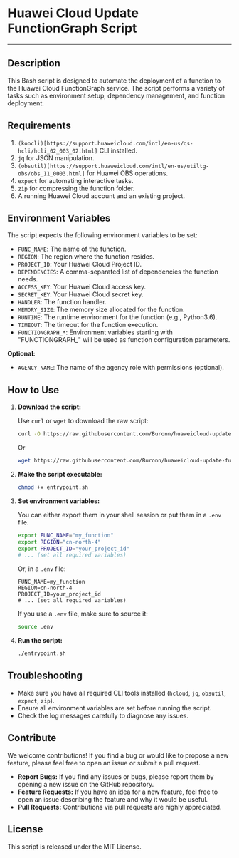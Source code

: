 # Huawei Cloud Update FunctionGraph Script
---
## Description

This Bash script is designed to automate the deployment of a function to the Huawei Cloud FunctionGraph service. The script performs a variety of tasks such as environment setup, dependency management, and function deployment.

## Requirements

1. `(koocli)[https://support.huaweicloud.com/intl/en-us/qs-hcli/hcli_02_003_02.html]` CLI installed.
2. `jq` for JSON manipulation.
3. `(obsutil)[https://support.huaweicloud.com/intl/en-us/utiltg-obs/obs_11_0003.html]` for Huawei OBS operations.
4. `expect` for automating interactive tasks.
5. `zip` for compressing the function folder.
6. A running Huawei Cloud account and an existing project.

## Environment Variables

The script expects the following environment variables to be set:

- `FUNC_NAME`: The name of the function.
- `REGION`: The region where the function resides.
- `PROJECT_ID`: Your Huawei Cloud Project ID.
- `DEPENDENCIES`: A comma-separated list of dependencies the function needs.
- `ACCESS_KEY`: Your Huawei Cloud access key.
- `SECRET_KEY`: Your Huawei Cloud secret key.
- `HANDLER`: The function handler.
- `MEMORY_SIZE`: The memory size allocated for the function.
- `RUNTIME`: The runtime environment for the function (e.g., Python3.6).
- `TIMEOUT`: The timeout for the function execution.
- `FUNCTIONGRAPH_*`: Environment variables starting with "FUNCTIONGRAPH_" will be used as function configuration parameters.

**Optional:**
- `AGENCY_NAME`: The name of the agency role with permissions (optional).

## How to Use

1. **Download the script:**

   Use `curl` or `wget` to download the raw script:

   ```bash
   curl -O https://raw.githubusercontent.com/Buronn/huaweicloud-update-functiongraph-script/main/entrypoint.sh
   ```
   Or
   ```bash
   wget https://raw.githubusercontent.com/Buronn/huaweicloud-update-functiongraph-script/main/entrypoint.sh
   ```

2. **Make the script executable:**

   ```bash
   chmod +x entrypoint.sh
   ```

3. **Set environment variables:**

   You can either export them in your shell session or put them in a `.env` file.

   ```bash
   export FUNC_NAME="my_function"
   export REGION="cn-north-4"
   export PROJECT_ID="your_project_id"
   # ... (set all required variables)
   ```

   Or, in a `.env` file:

   ```env
   FUNC_NAME=my_function
   REGION=cn-north-4
   PROJECT_ID=your_project_id
   # ... (set all required variables)
   ```

   If you use a `.env` file, make sure to source it:

   ```bash
   source .env
   ```

4. **Run the script:**

   ```bash
   ./entrypoint.sh
   ```

## Troubleshooting

- Make sure you have all required CLI tools installed (`hcloud`, `jq`, `obsutil`, `expect`, `zip`).
- Ensure all environment variables are set before running the script.
- Check the log messages carefully to diagnose any issues.

## Contribute

We welcome contributions! If you find a bug or would like to propose a new feature, please feel free to open an issue or submit a pull request. 

- **Report Bugs:** If you find any issues or bugs, please report them by opening a new issue on the GitHub repository.
- **Feature Requests:** If you have an idea for a new feature, feel free to open an issue describing the feature and why it would be useful.
- **Pull Requests:** Contributions via pull requests are highly appreciated.

## License

This script is released under the MIT License.
